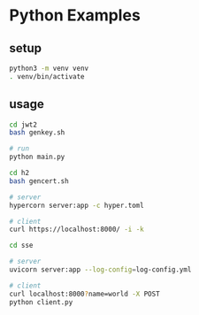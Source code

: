 # Python Examples

## setup
```bash
python3 -m venv venv
. venv/bin/activate
```

## usage
```bash
cd jwt2
bash genkey.sh

# run
python main.py
```

```bash
cd h2
bash gencert.sh

# server
hypercorn server:app -c hyper.toml

# client
curl https://localhost:8000/ -i -k
```

```bash
cd sse

# server
uvicorn server:app --log-config=log-config.yml

# client
curl localhost:8000?name=world -X POST
python client.py
```
